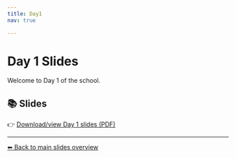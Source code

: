 ```yaml
---
title: Day1 
nav: true

---
```


# Day 1 Slides

Welcome to Day 1 of the school.

## 📚 Slides


👉 [Download/view Day 1 slides (PDF)](/Slides/DNN.pdf)


---

[⬅ Back to main slides overview](home.md)
